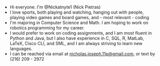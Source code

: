 - Hi everyone. I'm @Nickatnyte1 (Nick Pietras)
- I love sports, both playing and watching, hanging out with people, playing video games and board games, and - most relevant - coding
- I'm majoring in Computer Science and Math. I am hoping to work on robotics programming for my career.
- I would prefer to work on coding assignments, and I am most fluent in Python and Java, but I also have experience in C, SQL, R, MatLab, LaTeX, Cisco CLI, and SML, and I am always striving to learn new languages.
- I can be reached via email at nicholas.joseph.11p@gmail.com, or text by (216) 209 - 2972

<!---
Nickatnyte1/Nickatnyte1 is a ✨ special ✨ repository because its `README.md` (this file) appears on your GitHub profile.
You can click the Preview link to take a look at your changes.
--->
